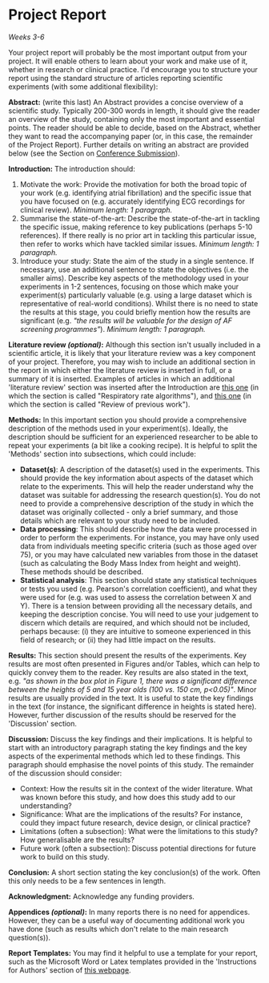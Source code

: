 # Project Report
_Weeks 3-6_

Your project report will probably be the most important output from your project. It will enable others to learn about your work and make use of it, whether in research or clinical practice. I'd encourage you to structure your report using the standard structure of articles reporting scientific experiments (with some additional flexibility):

**Abstract:** (write this last) An Abstract provides a concise overview of a scientific study. Typically 200-300 words in length, it should give the reader an overview of the study, containing only the most important and essential points. The reader should be able to decide, based on the Abstract, whether they want to read the accompanying paper (or, in this case, the remainder of the Project Report). Further details on writing an abstract are provided below (see the Section on [Conference Submission](../conference-submission)).

**Introduction:** The introduction should:
1. Motivate the work: Provide the motivation for both the broad topic of your work (e.g. identifying atrial fibrillation) and the specific issue that you have focused on (e.g. accurately identifying ECG recordings for clinical review). _Minimum length: 1 paragraph._
2. Summarise the state-of-the-art: Describe the state-of-the-art in tackling the specific issue, making reference to key publications (perhaps 5-10 references). If there really is no prior art in tackling this particular issue, then refer to works which have tackled similar issues. _Minimum length: 1 paragraph._
3. Introduce your study: State the aim of the study in a single sentence. If necessary, use an additional sentence to state the objectives (i.e. the smaller aims). Describe key aspects of the methodology used in your experiments in 1-2 sentences, focusing on those which make your experiment(s) particularly valuable (e.g. using a large dataset which is representative of real-world conditions). Whilst there is no need to state the results at this stage, you could briefly mention how the results are significant (e.g. _"the results will be valuable for the design of AF screening programmes"_). _Minimum length: 1 paragraph._

**Literature review _(optional)_:** Although this section isn't usually included in a scientific article, it is likely that your literature review was a key component of your project. Therefore, you may wish to include an additional section in the report in which either the literature review is inserted in full, or a summary of it is inserted. Examples of articles in which an additional 'literature review' section was inserted after the Introduction are [this one](https://doi.org/10.1088/0967-3334/37/4/610) (in which the section is called "Respiratory rate algorithms"), and [this one](https://doi.org/10.1088/1361-6579/aa670e) (in which the section is called "Review of previous work").

**Methods:** In this important section you should provide a comprehensive description of the methods used in your experiment(s). Ideally, the description should be sufficient for an experienced researcher to be able to repeat your experiments (a bit like a cooking recipe). It is helpful to split the 'Methods' section into subsections, which could include:
- **Dataset(s)**: A description of the dataset(s) used in the experiments. This should provide the key information about aspects of the dataset which relate to the experiments. This will help the reader understand why the dataset was suitable for addressing the research question(s). You do not need to provide a comprehensive description of the study in which the dataset was originally collected - only a brief summary, and those details which are relevant to your study need to be included.
- **Data processing**: This should describe how the data were processed in order to perform the experiments. For instance, you may have only used data from individuals meeting specific criteria (such as those aged over 75), or you may have calculated new variables from those in the dataset (such as calculating the Body Mass Index from height and weight). These methods should be described.
- **Statistical analysis**: This section should state any statistical techniques or tests you used (e.g. Pearson's correlation coefficient), and what they were used for (e.g. was used to assess the correlation between X and Y).
There is a tension between providing all the necessary details, and keeping the description concise. You will need to use your judgement to discern which details are required, and which should not be included, perhaps because: (i) they are intuitive to someone experienced in this field of research; or (ii) they had little impact on the results.

**Results:** This section should present the results of the experiments. Key results are most often presented in Figures and/or Tables, which can help to quickly convey them to the reader. Key results are also stated in the text, e.g. _"as shown in the box plot in Figure 1, there was a significant difference between the heights of 5 and 15 year olds (100 vs. 150 cm, p<0.05)"_. Minor results are usually provided in the text. It is useful to state the key findings in the text (for instance, the significant difference in heights is stated here). However, further discussion of the results should be reserved for the 'Discussion' section.

**Discussion:** Discuss the key findings and their implications. It is helpful to start with an introductory paragraph stating the key findings and the key aspects of the experimental methods which led to these findings. This paragraph should emphasise the novel points of this study. The remainder of the discussion should consider:
- Context: How the results sit in the context of the wider literature. What was known before this study, and how does this study add to our understanding?
- Significance: What are the implications of the results? For instance, could they impact future research, device design, or clinical practice?
- Limitations (often a subsection): What were the limitations to this study? How generalisable are the results?
- Future work (often a subsection): Discuss potential directions for future work to build on this study.

**Conclusion:** A short section stating the key conclusion(s) of the work. Often this only needs to be a few sentences in length.

**Acknowledgment:** Acknowledge any funding providers.

**Appendices _(optional)_:** In many reports there is no need for appendices. However, they can be a useful way of documenting additional work you have done (such as results which don't relate to the main research question(s)).

**Report Templates:** You may find it helpful to use a template for your report, such as the Microsoft Word or Latex templates provided in the 'Instructions for Authors' section of [this webpage](https://ecsa-8.sciforum.net/).
